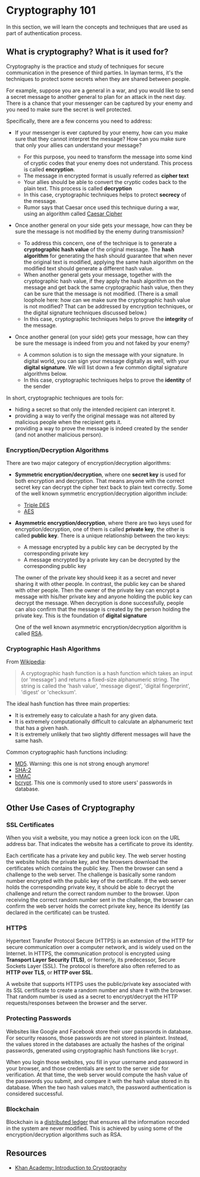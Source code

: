 # Cryptography 101

In this section, we will learn the concepts and techniques that are used as part of authentication process.

## What is cryptography? What is it used for?

Cryptography is the practice and study of techniques for secure communication in the presence of third parties. In layman terms, it's the techniques to protect some secrets when they are shared between people. 

For example, suppose you are a general in a war, and you would like to send a secret message to another general to plan for an attack in the next day. There is a chance that your messenger can be captured by your enemy and you need to make sure the secret is well protected.

Specifically, there are a few concerns you need to address:

- If your messenger is ever captured by your enemy, how can you make sure that they cannot interpret the message? How can you make sure that only your allies can understand your message?
  - For this purpose, you need to transform the message into some kind of cryptic codes that your enemy does not understand. This process is called **encryption**.
  - The message in encrypted format is usually referred as **cipher text**
  - Your allies should be able to convert the cryptic codes back to the plain text. This process is called **decryption**
  - In this case, cryptographic techniques helps to protect **secrecy** of the message.
  - Rumor says that Caesar once used this technique during a war, using an algorithm called [Caesar Cipher](https://en.wikipedia.org/wiki/Caesar_cipher)

- Once another general on your side gets your message, how can they be sure the message is not modified by the enemy during transmission?
  - To address this concern, one of the technique is to generate a **cryptographic hash value** of the original message. The **hash algorithm** for generating the hash should guarantee that when never the original text is modified, applying the same hash algorithm on the modified text should generate a different hash value.
  - When another general gets your message, together with the cryptographic hash value, if they apply the hash algorithm on the message and get back the same cryptographic hash value, then they can be sure that the message is not modified. (There is a small loophole here: how can we make sure the cryptographic hash value is not modified? That can be addressed by encryption techniques, or the digital signature techniques discussed below.)
  - In this case, cryptographic techniques helps to prove the **integrity** of the message.

- Once another general (on your side) gets your message, how can they be sure the message is indeed from you and not faked by your enemy?
  - A common solution is to sign the message with your signature. In digital world, you can sign your message digitally as well, with your **digital signature**. We will list down a few common digital signature algorithms below.
  - In this case, cryptographic techniques helps to prove the **identity** of the sender

In short, cryptographic techniques are tools for:

- hiding a secret so that only the intended recipient can interpret it.
- providing a way to verify the original message was not altered by malicious people when the recipient gets it.
- providing a way to prove the message is indeed created by the sender (and not another malicious person).

### Encryption/Decryption Algorithms

There are two major category of encryption/decryption algorithms:

- **Symmetric encryption/decryption**, where one **secret key** is used for both encryption and decryption. That means anyone with the correct secret key can decrypt the cipher text back to plain text correctly. Some of the well known symmetric encryption/decryption algorithm include:
  - [Triple DES](https://en.wikipedia.org/wiki/Triple_DES) 
  - [AES](https://en.wikipedia.org/wiki/Advanced_Encryption_Standard)

- **Asymmetric encryption/decryption**, where there are two keys used for encryption/decryption, one of them is called **private key**, the other is called **public key**. There is a unique relationship between the two keys:
  - A message encrypted by a public key can be decrypted by the corresponding private key
  - A message encrypted by a private key can be decrypted by the corresponding public key

  The owner of the private key should keep it as a secret and never sharing it with other people. In contrast, the public key can be shared with other people. Then the owner of the private key can encrypt a message with his/her private key and anyone holding the public key can decrypt the message. When decryption is done successfully, people can also confirm that the message is created by the person holding the private key. This is the foundation of **digital signature**

  One of the well known asymmetric encryption/decryption algorithm is called [RSA](https://simple.wikipedia.org/wiki/RSA_algorithm).

### Cryptographic Hash Algorithms

From [Wikipedia](https://simple.wikipedia.org/wiki/Cryptographic_hash_function):

> A cryptographic hash function is a hash function which takes an input (or 'message') and returns a fixed-size alphanumeric string. The string is called the 'hash value', 'message digest', 'digital fingerprint', 'digest' or 'checksum'.

The ideal hash function has three main properties:

- It is extremely easy to calculate a hash for any given data.
- It is extremely computationally difficult to calculate an alphanumeric text that has a given hash.
- It is extremely unlikely that two slightly different messages will have the same hash.

Common cryptographic hash functions including:

- [MD5](https://en.wikipedia.org/wiki/MD5). Warning: this one is not strong enough anymore!
- [SHA-2](https://en.wikipedia.org/wiki/SHA-2)
- [HMAC](https://en.wikipedia.org/wiki/HMAC)
- [bcrypt](https://en.wikipedia.org/wiki/Bcrypt). This one is commonly used to store users' passwords in database.

## Other Use Cases of Cryptography

### SSL Certificates

When you visit a website, you may notice a green lock icon on the URL address bar. That indicates the website has a certificate to prove its identity.

Each certificate has a private key and public key. The web server hosting the website holds the private key, and the browsers download the certificates which contains the public key. Then the browser can send a challenge to the web server. The challenge is basically some random number encrypted with the public key of the certificate. If the web server holds the corresponding private key, it should be able to decrypt the challenge and return the correct random number to the browser. Upon receiving the correct random number sent in the challenge, the browser can confirm the web server holds the correct private key, hence its identify (as declared in the certificate) can be trusted.

### HTTPS

Hypertext Transfer Protocol Secure (HTTPS) is an extension of the HTTP for secure communication over a computer network, and is widely used on the Internet. In HTTPS, the communication protocol is encrypted using **Transport Layer Security (TLS)**, or formerly, its predecessor, Secure Sockets Layer (SSL). The protocol is therefore also often referred to as **HTTP over TLS**, or **HTTP over SSL**.

A website that supports HTTPS uses the public/private key associated with its SSL certificate to create a random number and share it with the browser. That random number is used as a secret to encrypt/decrypt the HTTP requests/responses between the browser and the server.

### Protecting Passwords

Websites like Google and Facebook store their user passwords in database. For security reasons, those passwords are not stored in plaintext. Instead, the values stored in the databases are actually the hashes of the original passwords, generated using cryptographic hash functions like `bcrypt`.

When you login those websites, you fill in your username and password in your browser, and those credentials are sent to the server side for verification. At that time, the web server would compute the hash value of the passwords you submit, and compare it with the hash value stored in its database. When the two hash values match, the password authentication is considered successful.

### Blockchain

Blockchain is a [distributed ledger](https://medium.com/@vijay.betigiri/blockchain-explained-like-im-5-yrs-5f04b91b059c) that ensures all the information recorded in the system are never modified. This is achieved by using some of the encryption/decryption algorithms such as RSA.

## Resources

- [Khan Academy: Introduction to Cryptography](https://www.khanacademy.org/computing/computer-science/cryptography)
